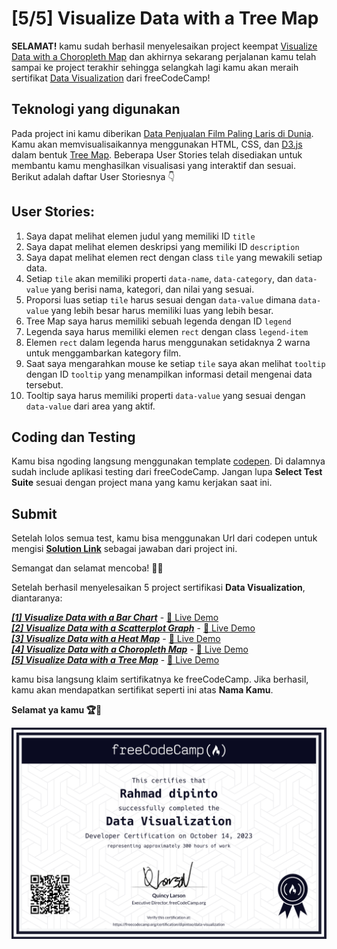 # [5/5] Visualize Data with a Tree Map

**SELAMAT!** kamu sudah berhasil menyelesaikan project keempat [Visualize Data with a Choropleth Map](https://github.com/dipintoo/freeCodeCamp_D3-Choropleth-Map) dan akhirnya sekarang perjalanan kamu telah sampai ke project terakhir sehingga selangkah lagi kamu akan meraih sertifikat [Data Visualization](https://www.freecodecamp.org/learn/data-visualization/#json-apis-and-ajax) dari freeCodeCamp!

## Teknologi yang digunakan

Pada project ini kamu diberikan [Data Penjualan Film Paling Laris di Dunia](https://cdn.rawgit.com/freeCodeCamp/testable-projects-fcc/a80ce8f9/src/data/tree_map/movie-data.json). Kamu akan memvisualisaikannya menggunakan HTML, CSS, dan [D3.js](https://d3js.org/) dalam bentuk [Tree Map](https://www.tableau.com/data-insights/reference-library/visual-analytics/charts/treemaps). Beberapa User Stories telah disediakan untuk membantu kamu menghasilkan visualisasi yang interaktif dan sesuai. Berikut adalah daftar User Storiesnya 👇

## User Stories:

1. Saya dapat melihat elemen judul yang memiliki ID `title`
2. Saya dapat melihat elemen deskripsi yang memiliki ID `description`
3. Saya dapat melihat elemen rect dengan class `tile` yang mewakili setiap data.
4. Setiap `tile` akan memiliki properti `data-name`, `data-category`, dan `data-value` yang berisi nama, kategori, dan nilai yang sesuai.
5. Proporsi luas setiap `tile` harus sesuai dengan `data-value` dimana `data-value` yang lebih besar harus memiliki luas yang lebih besar.
6. Tree Map saya harus memiliki sebuah legenda dengan ID `legend`
7. Legenda saya harus memiliki elemen `rect` dengan class `legend-item`
8. Elemen `rect` dalam legenda harus menggunakan setidaknya 2 warna untuk menggambarkan kategory film.
10. Saat saya mengarahkan mouse ke setiap `tile` saya akan melihat `tooltip` dengan ID `tooltip` yang menampilkan informasi detail mengenai data tersebut.
11. Tooltip saya harus memiliki properti `data-value` yang sesuai dengan `data-value` dari area yang aktif.
    
## Coding dan Testing

Kamu bisa ngoding langsung menggunakan template [codepen](https://codepen.io/pen?template=MJjpwO). Di dalamnya sudah include aplikasi testing dari freeCodeCamp. Jangan lupa **Select Test Suite** sesuai dengan project mana yang kamu kerjakan saat ini. 

## Submit

Setelah lolos semua test, kamu bisa menggunakan Url dari codepen untuk mengisi [**Solution Link**](https://www.freecodecamp.org/learn/data-visualization/data-visualization-projects/visualize-data-with-a-treemap-diagram) sebagai jawaban dari project ini.

Semangat dan selamat mencoba! 🚀📜  

Setelah berhasil menyelesaikan 5 project sertifikasi **Data Visualization**, diantaranya:

[***[1] Visualize Data with a Bar Chart***](https://github.com/dipintoo/freeCodeCamp_D3-Bar-Charts) - [🔴 Live Demo](https://codepen.io/dipintoo/full/JjwxyRx)  
[***[2] Visualize Data with a Scatterplot Graph***](https://github.com/dipintoo/freeCodeCamp_D3-Scatterplot-Graph) - [🔴 Live Demo](https://codepen.io/dipintoo/full/yLGwMMz)  
[***[3] Visualize Data with a Heat Map***](https://github.com/dipintoo/freeCodeCamp_D3-Heat-Map) - [🔴 Live Demo](https://codepen.io/dipintoo/full/poqYQoX)  
[***[4] Visualize Data with a Choropleth Map***](https://github.com/dipintoo/freeCodeCamp_D3-Choropleth-Map) - [🔴 Live Demo](https://codepen.io/dipintoo/full/OJrGWKY)  
[***[5] Visualize Data with a Tree Map***](https://github.com/dipintoo/freeCodeCamp_D3-Tree-Map) - [🔴 Live Demo](https://codepen.io/dipintoo/full/bGOyNYd)

kamu bisa langsung klaim sertifikatnya ke freeCodeCamp. Jika berhasil, kamu akan mendapatkan sertifikat seperti ini atas **Nama Kamu**.

**Selamat ya kamu 🏆🏅**

![Sertifikat kamu](https://github.com/dipintoo/freeCodeCamp_D3-Tree-Map/blob/main/Sertifikat%20Data%20Visualization.png)
